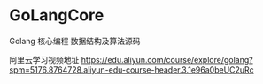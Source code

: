 # GoLangCore
Golang 核心编程 数据结构及算法源码

阿里云学习视频地址
https://edu.aliyun.com/course/explore/golang?spm=5176.8764728.aliyun-edu-course-header.3.1e96a0beUC2uRc
